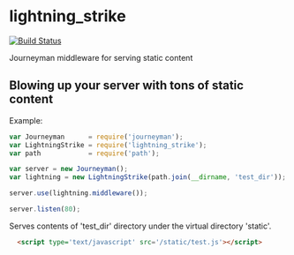 lightning_strike
===============

[![Build Status](https://travis-ci.org/bthesorceror/lightning_strike.png?branch=master)](https://travis-ci.org/bthesorceror/lightning_strike)

Journeyman middleware for serving static content

Blowing up your server with tons of static content
---------------------------------------------------

Example:

```javascript
var Journeyman      = require('journeyman');
var LightningStrike = require('lightning_strike');
var path            = require('path');

var server = new Journeyman();
var lightning = new LightningStrike(path.join(__dirname, 'test_dir'));

server.use(lightning.middleware());

server.listen(80);
```

Serves contents of 'test_dir' directory under the virtual directory 'static'.

```html
  <script type='text/javascript' src='/static/test.js'></script>
```
